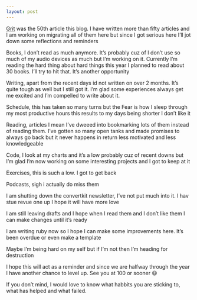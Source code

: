 ```yaml
---
layout: post
---
```


[Grit]() was the 50th article this blog. I have written more than fifty articles and I am working on migrating all of them here but since I got serious here I’ll jot down some reflections and reminders

Books, I don’t read as much anymore. It’s probably cuz of I don’t use so much of my audio devices as much but I’m working on it. Currently I’m reading the hard thing about hard things this year I planned to read about 30 books. I’ll try to hit that. It’s another opportunity 

Writing, apart from the recent days id not written on over 2 months. It’s quite tough as well but I still got it. I’m glad some experiences always get me excited and I’m compelled to write about it. 

Schedule, this has taken so many turns but the Fear is how I sleep through my most productive hours this results to my days being shorter I don’t like it

Reading, articles I mean I’ve dweeed into bookmarking lots of them instead of reading them. I’ve gotten so many open tanks and made promises to always go back but it never happens in return less motivated and less knowledgeable 

Code, I look at my charts and it’s a low probably cuz of recent downs but I’m glad I’m now working on some interesting projects and I got to keep at it

Exercises, this is such a low. I got to get back 

Podcasts, sigh i actually do miss them

I am shutting down the convertkit newsletter, I’ve not put much into it. I hav stue revue one up I hope it will have more love 

I am still leaving drafts and I hope when I read them and I don’t like them I can make changes until it’s ready

I am writing ruby now so I hope I can make some improvements here. It’s been overdue or even make a template 

Maybe I’m being hard on my self but if I’m not then I’m heading for destruction 

I hope this will act as a reminder and since we are halfway through the year I have another chance to level up. See you at 100 or sooner 😃

If you don’t mind, I would love to know what habbits you are sticking to, what has helped and what failed.
